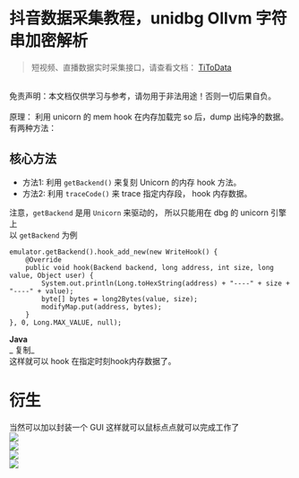 # 抖音数据采集教程，unidbg Ollvm 字符串加密解析

> 短视频、直播数据实时采集接口，请查看文档： [TiToData](https://www.titodata.com?from=douyinarticle)


<br>免责声明：本文档仅供学习与参考，请勿用于非法用途！否则一切后果自负。<br>
<br>原理： 利用 unicorn 的 mem hook 在内存加载完 so 后，dump 出纯净的数据。<br>有两种方法：

## 核心方法

- 方法1: 利用 `getBackend()` 来复刻 Unicorn 的内存 hook 方法。
- 方法2: 利用 `traceCode()` 来 trace 指定内存段， hook 内存数据。

注意，`getBackend` 是用 `Unicorn` 来驱动的， 所以只能用在 dbg 的 unicorn 引擎上<br>以 `getBackend` 为例
```
emulator.getBackend().hook_add_new(new WriteHook() {
    @Override
    public void hook(Backend backend, long address, int size, long value, Object user) {
        System.out.println(Long.toHexString(address) + "----" + size + "----" + value);
        byte[] bytes = long2Bytes(value, size);
        modifyMap.put(address, bytes);
    }
}, 0, Long.MAX_VALUE, null);
```
**Java**<br>_ 复制_<br>这样就可以 hook 在指定时刻hook内存数据了。

# 衍生
当然可以加以封装一个 GUI 这样就可以鼠标点点就可以完成工作了<br>[![](https://cdn.nlark.com/yuque/0/2021/jpeg/97322/1612091862864-b1751ecd-f587-4e78-ae8f-8ab660102772.jpeg#align=left&display=inline&height=400&margin=%5Bobject%20Object%5D&originHeight=400&originWidth=511&size=0&status=done&style=none&width=511)](https://static.zhangkunzhi.com/2021/01/03/16096794798438.jpg?x-oss-process=image/resize,h_400)<br>[![](https://cdn.nlark.com/yuque/0/2021/jpeg/97322/1612091862857-f0cde7cd-b5ba-4324-bb4b-4bb3532a9b5e.jpeg#align=left&display=inline&height=400&margin=%5Bobject%20Object%5D&originHeight=400&originWidth=608&size=0&status=done&style=none&width=608)](https://static.zhangkunzhi.com/2021/01/03/16096795102653.jpg?x-oss-process=image/resize,h_400)<br>[![](https://cdn.nlark.com/yuque/0/2021/jpeg/97322/1612091862877-ede442bb-1e96-49d5-a787-046df46f78e2.jpeg#align=left&display=inline&height=108&margin=%5Bobject%20Object%5D&originHeight=108&originWidth=543&size=0&status=done&style=none&width=543)](https://static.zhangkunzhi.com/2021/01/03/16096785041804.jpg?x-oss-process=image/resize,h_400)<br>[![](https://cdn.nlark.com/yuque/0/2021/jpeg/97322/1612091862863-e6a5f816-1c2a-4ba0-ae69-1d5ee15bf2af.jpeg#align=left&display=inline&height=110&margin=%5Bobject%20Object%5D&originHeight=110&originWidth=705&size=0&status=done&style=none&width=705)](https://static.zhangkunzhi.com/2021/01/03/16096785409608.jpg?x-oss-process=image/resize,h_400)<br>

